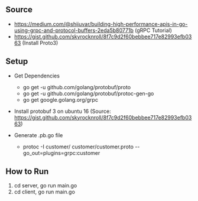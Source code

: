 ## Source
- https://medium.com/@shijuvar/building-high-performance-apis-in-go-using-grpc-and-protocol-buffers-2eda5b80771b (gRPC Tutorial)
- https://gist.github.com/skyrocknroll/8f7c9d2f60bebbee717e82993efb0363 (Install Proto3)

## Setup
- Get Dependencies
    - go get -u github.com/golang/protobuf/proto
    - go get -u github.com/golang/protobuf/protoc-gen-go
    - go get google.golang.org/grpc


- Install protobuf 3 on ubuntu 16 (Source: https://gist.github.com/skyrocknroll/8f7c9d2f60bebbee717e82993efb0363)

- Generate .pb.go file 
    - protoc -I customer/ customer/customer.proto --go_out=plugins=grpc:customer

## How to Run
1. cd server, go run main.go
2. cd client, go run main.go